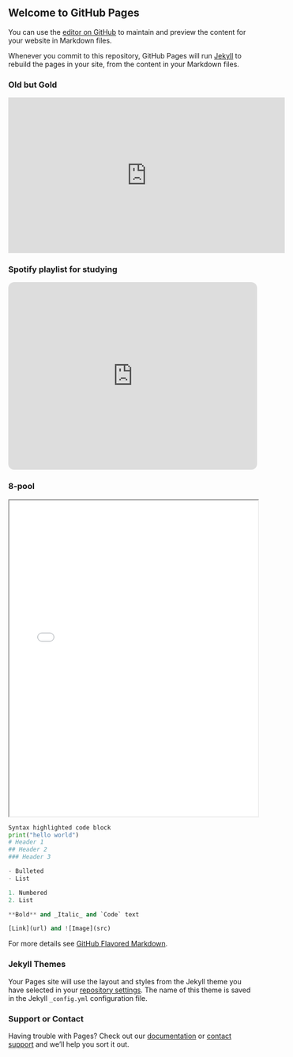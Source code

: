 ## Welcome to GitHub Pages

You can use the [editor on GitHub](https://github.com/hungpham13/hungpham13.github.io/edit/main/README.md) to maintain and preview the content for your website in Markdown files.

Whenever you commit to this repository, GitHub Pages will run [Jekyll](https://jekyllrb.com/) to rebuild the pages in your site, from the content in your Markdown files.

### Old but Gold
<iframe width="560" height="315" src="https://www.youtube.com/embed/videoseries?list=PLkwJmxLtnE-htogUvXYVNjU8TiAvtOU_9" title="YouTube video player" frameborder="0" allow="accelerometer; autoplay; clipboard-write; encrypted-media; gyroscope; picture-in-picture" allowfullscreen></iframe>

### Spotify playlist for studying

<iframe 
        style="border-radius:12px" src="https://open.spotify.com/embed/playlist/02jNvFemUbILsSXlvDR3rl?utm_source=generator" 
        width="100%" height="380" frameBorder="0" allowfullscreen="" allow="autoplay; clipboard-write; encrypted-media; fullscreen; picture-in-picture"
        ></iframe>

### 8-pool

<iframe src="//static.miniclipcdn.com/js/game-embed.js" width="100%" height="640"></iframe>

```python
Syntax highlighted code block
print("hello world")
# Header 1
## Header 2
### Header 3

- Bulleted
- List

1. Numbered
2. List

**Bold** and _Italic_ and `Code` text

[Link](url) and ![Image](src)
```

For more details see [GitHub Flavored Markdown](https://guides.github.com/features/mastering-markdown/).

### Jekyll Themes

Your Pages site will use the layout and styles from the Jekyll theme you have selected in your [repository settings](https://github.com/hungpham13/hungpham13.github.io/settings/pages). The name of this theme is saved in the Jekyll `_config.yml` configuration file.

### Support or Contact

Having trouble with Pages? Check out our [documentation](https://docs.github.com/categories/github-pages-basics/) or [contact support](https://support.github.com/contact) and we’ll help you sort it out.
